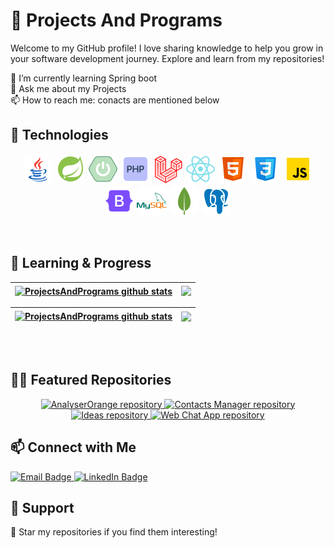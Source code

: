 # 📡 Projects And Programs

Welcome to my GitHub profile! I love sharing knowledge to help you grow in your software development journey. Explore and learn from my repositories!

 🌱 I’m currently learning Spring boot<br>
 💬 Ask me about my Projects<br>
 📫 How to reach me: conacts are mentioned below<br>

## 🚀 Technologies

<p align="center">
  <img src="./images/java.png" alt="Languages" style="border-radius: 15px;"/>
  <img src="./images/spring.png" alt="Frameworks" style="border-radius: 15px;"/>
  <img src="./images/spring-boot.png" alt="Databases" style="border-radius: 15px;"/>
  <img src="./images/php.png" alt="Tools" style="border-radius: 15px;"/>
  <img src="./images/laravel.png" alt="Tools" style="border-radius: 15px;"/>
  <img src="./images/react.png" alt="Tools" style="border-radius: 15px;"/>
  <img src="./images/html.png" alt="Tools" style="border-radius: 15px;"/>
  <img src="./images/css.png" alt="Tools" style="border-radius: 15px;"/>
  <img src="./images/js.png" alt="Tools" style="border-radius: 15px;"/>
  <img src="./images/bootstrap.png" alt="Tools" style="border-radius: 15px;"/>
  <img src="./images/mysql.png" alt="Tools" style="border-radius: 15px;"/>
  <img src="./images/mongo.png" alt="Tools" style="border-radius: 15px;"/>
  <img src="./images/postgres.png" alt="Tools" style="border-radius: 15px;"/>
</p>

<br/>

   
## 🐎 Learning & Progress
<style>
    .center-images img {
        border: none !important;
    }
</style>

<div align="center" class="center-images">

| <a href="https://github.com/ProjectsAndPrograms/github-readme-stats#responsive-card-theme#gh-light-mode-only"><img align="center" src="https://github-readme-stats.vercel.app/api?username=ProjectsAndPrograms&show_icons=true&include_all_commits=true&theme=buefy&hide_border=true#gh-light-mode-only" alt="ProjectsAndPrograms github stats" /></a> | <a href="https://github.com/ProjectsAndPrograms/github-readme-stats#responsive-card-theme#gh-light-mode-only"><img align="center" src="https://github-readme-stats.vercel.app/api/top-langs/?username=ProjectsAndPrograms&layout=compact&theme=buefy&hide_border=true#gh-light-mode-only" /></a> |
| ------------- | ------------- |

| <a href="https://github.com/ProjectsAndPrograms/github-readme-stats#responsive-card-theme#gh-dark-mode-only"><img align="center" src="https://github-readme-stats.vercel.app/api?username=ProjectsAndPrograms&show_icons=true&include_all_commits=true&theme=dark&hide_border=true#gh-dark-mode-only" alt="ProjectsAndPrograms github stats" /></a> | <a href="https://github.com/ProjectsAndPrograms/github-readme-stats#responsive-card-theme#gh-dark-mode-only"><img align="center" src="https://github-readme-stats.vercel.app/api/top-langs/?username=ProjectsAndPrograms&layout=compact&theme=dark&hide_border=true#gh-dark-mode-only" /></a> |
| ------------- | ------------- |

</div>
<br>



<div align="center">


</div>
<br>






## 🍋‍🟩 Featured Repositories
<div align="center">
    <a href="https://github.com/ProjectsAndPrograms/AnalyserOrange">
        <img src="https://github-readme-stats.vercel.app/api/pin/?username=ProjectsAndPrograms&repo=AnalyserOrange" alt="AnalyserOrange repository">
    </a>
    <a href="https://github.com/ProjectsAndPrograms/contacts-manager">
        <img src="https://github-readme-stats.vercel.app/api/pin/?username=ProjectsAndPrograms&repo=contacts-manager" alt="Contacts Manager repository">
    </a>
</div>
<div align="center">
    <a href="https://github.com/ProjectsAndPrograms/Ideas">
        <img src="https://github-readme-stats.vercel.app/api/pin/?username=ProjectsAndPrograms&repo=Ideas" alt="Ideas repository">
    </a>
    <a href="https://github.com/ProjectsAndPrograms/WebChatApp">
        <img src="https://github-readme-stats.vercel.app/api/pin/?username=ProjectsAndPrograms&repo=WebChatApp" alt="Web Chat App repository">
    </a>
</div>

## 📫 Connect with Me

<p align="left">
  <a href="mailto:your.suraj2002fake@gmail.com">
    <img src="https://img.shields.io/badge/Email-your.shubhamkumarmaurya786@gmail.com-red?style=for-the-badge" alt="Email Badge"/>
  </a>
  <a href="https://www.linkedin.com/in/shubham-kumar-277bba278/">
    <img src="https://img.shields.io/badge/LinkedIn-shubham_kumar_277bba278-blue?style=for-the-badge" alt="LinkedIn Badge"/>
  </a>
</p>

## 💚 Support
<p align="left">
  🌟 Star my repositories if you find them interesting!
</p>
